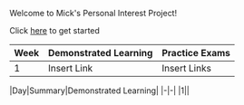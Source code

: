 Welcome to Mick's Personal Interest Project!

Click [here](https://www.youtube.com/watch?v=dQw4w9WgXcQ) to get started

|Week|Demonstrated Learning|Practice Exams|
|-|-|-|
|1|Insert Link|Insert Links|

|Day|Summary|Demonstrated Learning|
|-|-|
|1||
